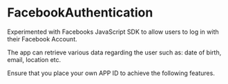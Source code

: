 # FacebookAuthentication

Experimented with Facebooks JavaScript SDK to allow users to log in with their Facebook Account.

The app can retrieve various data regarding the user such as: date of birth, email, location etc.

Ensure that you place your own APP ID to achieve the following features.
